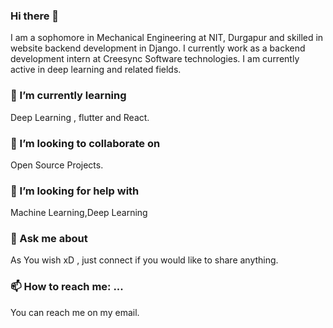 ### Hi there 👋
I am a sophomore in Mechanical Engineering at NIT, Durgapur and skilled in website backend development in Django.
I currently work as a backend development intern at Creesync Software technologies. I am currently active in deep learning and related fields.

### 🌱 I’m currently learning 
Deep Learning , flutter and React.
### 👯 I’m looking to collaborate on
   Open Source Projects.
### 🤔 I’m looking for help with
  Machine Learning,Deep Learning
### 💬 Ask me about 
   As You wish xD , just connect if you would like to share anything.
### 📫 How to reach me: ...
   You can reach me on my email.

